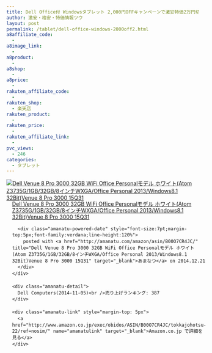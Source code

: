 ```yaml
---
title: Dell Office付 Windowsタブレット 2,000円OFFキャンペーンで激安特価2万円切り！送料無料！
author: 激安・格安・特価情報ツウ
layout: post
permalink: /tablet/dell-office-windows-2000off2.html
a8affiliate_code:
  - 
a8image_link:
  - 
a8product:
  - 
a8shop:
  - 
a8price:
  - 
rakuten_affiliate_code:
  - 
rakuten_shop:
  - 楽天店
rakuten_product:
  - 
rakuten_price:
  - 
rakuten_affiliate_link:
  - 
pvc_views:
  - 246
categories:
  - タブレット
---
```

<div class="amanatu-box" style="margin-bottom:0px;">
  <div class="amanatu-image" style="float:left;">
    <a href="http://www.amazon.co.jp/exec/obidos/ASIN/B00O7CR4JC/tokkajohotsu-22/ref=nosim/" name="amanatulink" target="_blank"><img src="http://i2.wp.com/ecx.images-amazon.com/images/I/41JI9s1IGEL._SL160_.jpg?w=546" alt="Dell Venue 8 Pro 3000 32GB WiFi Office Personalモデル ホワイト(Atom Z3735G/1GB/32GB/8インチWXGA/Office Personal 2013/Windows8.1 32Bit)Venue 8 Pro 3000 15Q31" style="border: none;" data-recalc-dims="1" /></a>
  </div>
  
  <div class="amanatu-info" style="float:left;margin-left:15px;line-height:120%">
    <div class="amanatu-name" style="margin-bottom:10px;line-height:120%">
      <a href="http://www.amazon.co.jp/exec/obidos/ASIN/B00O7CR4JC/tokkajohotsu-22/ref=nosim/" name="amanatulink" target="_blank">Dell Venue 8 Pro 3000 32GB WiFi Office Personalモデル ホワイト(Atom Z3735G/1GB/32GB/8インチWXGA/Office Personal 2013/Windows8.1 32Bit)Venue 8 Pro 3000 15Q31</a> 
      
      <div class="amanatu-powered-date" style="font-size:7pt;margin-top:5px;font-family:verdana;line-height:120%">
        posted with <a href="http://amanatu.com/amazon/asin/B00O7CR4JC/" title="Dell Venue 8 Pro 3000 32GB WiFi Office Personalモデル ホワイト(Atom Z3735G/1GB/32GB/8インチWXGA/Office Personal 2013/Windows8.1 32Bit)Venue 8 Pro 3000 15Q31" target="_blank">あまなつ</a> on 2014.12.21
      </div>
    </div>
    
    <div class="amanatu-detail">
      Dell Computers(2014-11-05)<br />売り上げランキング: 387
    </div>
    
    <div class="amanatu-link" style="margin-top: 5px">
      <a href="http://www.amazon.co.jp/exec/obidos/ASIN/B00O7CR4JC/tokkajohotsu-22/ref=nosim/" name="amanatulink" target="_blank">Amazon.co.jp で詳細を見る</a>
    </div>
  </div>
  
  <div class="amanatu-footer" style="clear: left">
  </div>
</div>